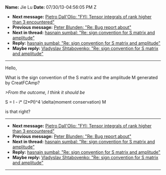 **Name:** Jie Lu
**Date:** 07/30/13-04:56:05 PM Z

  - **Next message:** [Pietro Dall'Olio: "FYI: Tensor integrals of rank
    higher than 3 encountered"](0741.html)
  - **Previous message:** [Peter Blunden: "Re: Bug report
    about"](0739.html)
  - **Next in thread:** [hasnain sumbal: "Re: sign convention for S
    matrix and amplitude"](0754.html)
  - **Reply:** [hasnain sumbal: "Re: sign convention for S matrix and
    amplitude"](0754.html)
  - **Maybe reply:** [Vladyslav Shtabovenko: "Re: sign convention for S
    matrix and amplitude"](0904.html)

-----

Hello,  

What is the sign convention of the S matrix and the amplitude M
generated by CreatFCAmp?  

*\>From the outcome, I think it should be*  

S = I - i\* (2\*PI)^4 \\delta(moment conservation) M  

is that right?  

-----

  - **Next message:** [Pietro Dall'Olio: "FYI: Tensor integrals of rank
    higher than 3 encountered"](0741.html)
  - **Previous message:** [Peter Blunden: "Re: Bug report
    about"](0739.html)
  - **Next in thread:** [hasnain sumbal: "Re: sign convention for S
    matrix and amplitude"](0754.html)
  - **Reply:** [hasnain sumbal: "Re: sign convention for S matrix and
    amplitude"](0754.html)
  - **Maybe reply:** [Vladyslav Shtabovenko: "Re: sign convention for S
    matrix and amplitude"](0904.html)

-----

